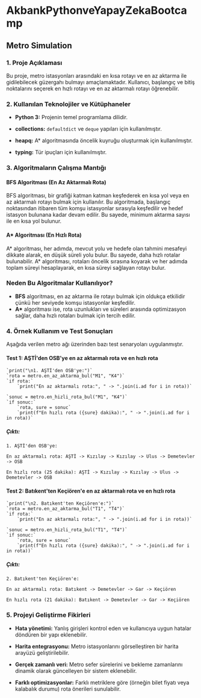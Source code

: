 # AkbankPythonveYapayZekaBootcamp

## Metro Simulation

### 1. Proje Açıklaması

Bu proje, metro istasyonları arasındaki en kısa rotayı ve en az aktarma ile gidilebilecek güzergahı bulmayı amaçlamaktadır. Kullanıcı, başlangıç ve bitiş noktalarını seçerek en hızlı rotayı ve en az aktarmalı rotayı öğrenebilir.

### 2. Kullanılan Teknolojiler ve Kütüphaneler

 - **Python 3:** Projenin temel programlama dilidir.

 - **collections:** `defaultdict` ve `deque` yapıları için kullanılmıştır.

 - **heapq:** A* algoritmasında öncelik kuyruğu oluşturmak için kullanılmıştır.

 - **typing:** Tür ipuçları için kullanılmıştır.

### 3. Algoritmaların Çalışma Mantığı

#### BFS Algoritması (En Az Aktarmalı Rota)

BFS algoritması, bir grafiği katman katman keşfederek en kısa yol veya en az aktarmalı rotayı bulmak için kullanılır. Bu algoritmada, başlangıç noktasından itibaren tüm komşu istasyonlar sırasıyla keşfedilir ve hedef istasyon bulunana kadar devam edilir. Bu sayede, minimum aktarma sayısı ile en kısa yol bulunur.

#### A* Algoritması (En Hızlı Rota)
A* algoritması, her adımda, mevcut yolu ve hedefe olan tahmini mesafeyi dikkate alarak, en düşük süreli yolu bulur. Bu sayede, daha hızlı rotalar bulunabilir. A* algoritması, rotaları öncelik sırasına koyarak ve her adımda toplam süreyi hesaplayarak, en kısa süreyi sağlayan rotayı bulur.

### Neden Bu Algoritmalar Kullanılıyor?
- **BFS** algoritması, en az aktarma ile rotayı bulmak için oldukça etkilidir çünkü her seviyede komşu istasyonlar keşfedilir.
- **A\*** algoritması ise, rota uzunlukları ve süreleri arasında optimizasyon sağlar, daha hızlı rotaları bulmak için tercih edilir.


### 4. Örnek Kullanım ve Test Sonuçları

Aşağıda verilen metro ağı üzerinden bazı test senaryoları uygulanmıştır.

#### Test 1: AŞTİ'den OSB'ye en az aktarmalı rota ve en hızlı rota

    `print("\n1. AŞTİ'den OSB'ye:")`
    `rota = metro.en_az_aktarma_bul("M1", "K4")`
    `if rota:`
        `print("En az aktarmalı rota:", " -> ".join(i.ad for i in rota))`

    `sonuc = metro.en_hizli_rota_bul("M1", "K4")`
    `if sonuc:`
        `rota, sure = sonuc`
        `print(f"En hızlı rota ({sure} dakika):", " -> ".join(i.ad for i in rota))`

##### Çıktı:

`1. AŞTİ'den OSB'ye:`

`En az aktarmalı rota: AŞTİ -> Kızılay -> Kızılay -> Ulus -> Demetevler -> OSB`

`En hızlı rota (25 dakika): AŞTİ -> Kızılay -> Kızılay -> Ulus -> Demetevler -> OSB`

#### Test 2: Batıkent'ten Keçiören'e en az aktarmalı rota ve en hızlı rota

    `print("\n2. Batıkent'ten Keçiören'e:")`
    `rota = metro.en_az_aktarma_bul("T1", "T4")`
    `if rota:`
        `print("En az aktarmalı rota:", " -> ".join(i.ad for i in rota))`

    `sonuc = metro.en_hizli_rota_bul("T1", "T4")`
    `if sonuc:`
        `rota, sure = sonuc`
        `print(f"En hızlı rota ({sure} dakika):", " -> ".join(i.ad for i in rota))`

##### Çıktı:

`2. Batıkent'ten Keçiören'e:`

`En az aktarmalı rota: Batıkent -> Demetevler -> Gar -> Keçiören`

`En hızlı rota (21 dakika): Batıkent -> Demetevler -> Gar -> Keçiören`

### 5. Projeyi Geliştirme Fikirleri

- **Hata yönetimi:** Yanlış girişleri kontrol eden ve kullanıcıya uygun hatalar döndüren bir yapı eklenebilir.

- **Harita entegrasyonu:** Metro istasyonlarını görselleştiren bir harita arayüzü geliştirilebilir.

- **Gerçek zamanlı veri:** Metro sefer sürelerini ve bekleme zamanlarını dinamik olarak güncelleyen bir sistem eklenebilir.

- **Farklı optimizasyonlar:** Farklı metriklere göre (örneğin bilet fiyatı veya kalabalık durumu) rota önerileri sunulabilir.
  

